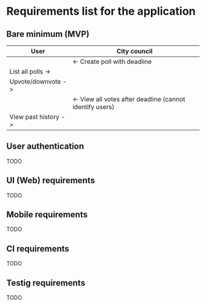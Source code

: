 # Requirements list for the application

## Bare minimum (MVP)

| User | City council |
| -----|--------------|
|      | <- Create poll with deadline |
| List all polls -> |  |
| Upvote/downvote -> |  |
|   | <- View all votes after deadline (cannot identify users) |
| View past history -> |  |

## User authentication
 TODO


## UI (Web) requirements
TODO


## Mobile requirements
TODO


## CI requirements
TODO

## Testig requirements
TODO